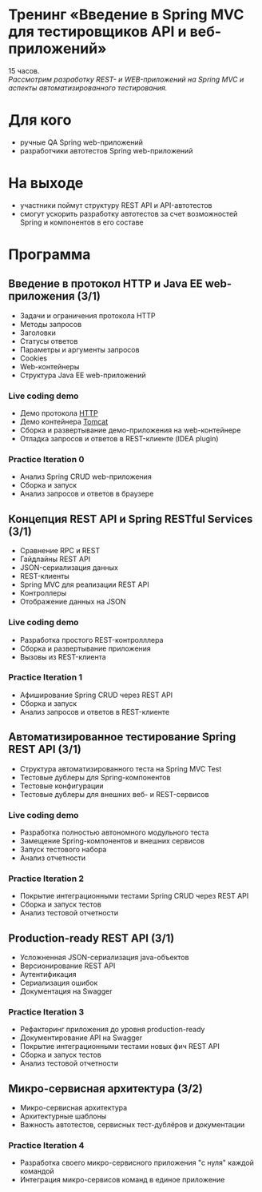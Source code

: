 # Тренинг «Введение в Spring MVC для тестировщиков API и веб-приложений»
15 часов.<br/>
_Рассмотрим разработку REST- и WEB-приложений на Spring MVC и аспекты автоматизированного тестирования._

# Для кого
- ручные QA Spring web-приложений
- разработчики автотестов Spring web-приложений

# На выходе
- участники поймут структуру REST API и API-автотестов
- смогут ускорить разработку автотестов за счет возможностей Spring и компонентов в его составе

# Программа
## Введение в протокол HTTP и Java EE web-приложения (3/1)
- Задачи и ограничения протокола HTTP
- Методы запросов
- Заголовки
- Статусы ответов
- Параметры и аргументы запросов
- Cookies
- Web-контейнеры
- Структура Java EE web-приложений

### Live coding demo
- Демо протокола [HTTP](https://httpbin.org)
- Демо контейнера [Tomcat](http://tomcat.apache.org)
- Сборка и развертывание демо-приложения на web-контейнере
- Отладка запросов и ответов в REST-клиенте (IDEA plugin)

### Practice Iteration 0
- Анализ Spring CRUD web-приложения
- Сборка и запуск
- Анализ запросов и ответов в браузере

## Концепция REST API и Spring RESTful Services (3/1)
- Сравнение RPC и REST
- Гайдлайны REST API
- JSON-сериализация данных
- REST-клиенты
- Spring MVC для реализации REST API
- Контроллеры
- Отображение данных на JSON

### Live coding demo
- Разработка простого REST-контролллера
- Сборка и развертывание приложения
- Вызовы из REST-клиента

### Practice Iteration 1
- Афиширование Spring CRUD через REST API
- Сборка и запуск
- Анализ запросов и ответов в REST-клиенте

## Автоматизированное тестирование Spring REST API (3/1)
- Структура автоматизированного теста на Spring MVC Test
- Тестовые дублеры для Spring-компонентов
- Тестовые конфигурации
- Тестовые дублеры для внешних веб- и REST-сервисов

### Live coding demo
- Разработка полностью автономного модульного теста
- Замещение Spring-компонентов и внешних сервисов
- Запуск тестового набора
- Анализ отчетности

### Practice Iteration 2
- Покрытие интеграционными тестами Spring CRUD через REST API
- Сборка и запуск тестов
- Анализ тестовой отчетности

## Production-ready REST API (3/1)
- Усложненная JSON-сериализация java-объектов
- Версионирование REST API
- Аутентификация
- Cериализация ошибок
- Документация на Swagger

### Practice Iteration 3
- Рефакторинг приложения до уровня production-ready
- Документирование API на Swagger
- Покрытие интеграционными тестами новых фич REST API
- Сборка и запуск тестов
- Анализ тестовой отчетности

## Микро-сервисная архитектура (3/2)
- Микро-сервисная архитектура
- Архитектурные шаблоны
- Важность автотестов, сервисных тест-дублёров и документации

### Practice Iteration 4
- Разработка своего микро-сервисного приложения "с нуля" каждой командой
- Интеграция микро-сервисов команд в единое приложение
